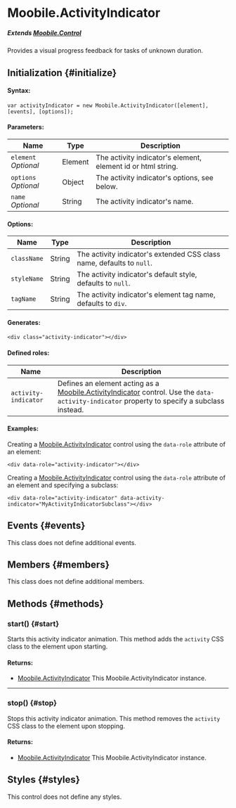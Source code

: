 Moobile.ActivityIndicator
================================================================================

##### Extends [Moobile.Control](../Control/Control.md)

Provides a visual progress feedback for tasks of unknown duration.

Initialization {#initialize}
--------------------------------------------------------------------------------

#### Syntax:

	var activityIndicator = new Moobile.ActivityIndicator([element], [events], [options]);

#### Parameters:

Name                 | Type    | Description
-------------------- | ------- | -----------
`element` *Optional* | Element | The activity indicator's element, element id or html string.
`options` *Optional* | Object  | The activity indicator's options, see below.
`name`    *Optional* | String  | The activity indicator's name.

#### Options:

Name        | Type   | Description
----------- | ------ | -----------
`className` | String | The activity indicator's extended CSS class name, defaults to `null`.
`styleName` | String | The activity indicator's default style, defaults to `null`.
`tagName`   | String | The activity indicator's element tag name, defaults to `div`.

#### Generates:

	<div class="activity-indicator"></div>

#### Defined roles:

Name                 | Description
-------------------- | -----------
`activity-indicator` | Defines an element acting as a [Moobile.ActivityIndicator](../Control/ActivityIndicator.md) control. Use the `data-activity-indicator` property to specify a subclass instead.

#### Examples:

Creating a [Moobile.ActivityIndicator](../Control/ActivityIndicator.md) control using the `data-role` attribute of an element:

	<div data-role="activity-indicator"></div>

Creating a [Moobile.ActivityIndicator](../Control/ActivityIndicator.md) control using the `data-role` attribute of an element and specifying a subclass:

	<div data-role="activity-indicator" data-activity-indicator="MyActivityIndicatorSubclass"></div>

Events {#events}
--------------------------------------------------------------------------------

This class does not define additional events.

Members {#members}
--------------------------------------------------------------------------------

This class does not define additional members.

Methods {#methods}
--------------------------------------------------------------------------------

### start() {#start}

Starts this activity indicator animation. This method adds the `activity` CSS class to the element upon starting.

#### Returns:

- [Moobile.ActivityIndicator](../Control/ActivityIndicator.md) This Moobile.ActivityIndicator instance.

-----

### stop() {#stop}

Stops this activity indicator animation. This method removes the `activity` CSS class to the element upon stopping.

#### Returns:

- [Moobile.ActivityIndicator](../Control/ActivityIndicator.md) This Moobile.ActivityIndicator instance.

Styles {#styles}
--------------------------------------------------------------------------------

This control does not define any styles.
